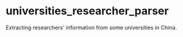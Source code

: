 # universities_researcher_parser
Extracting researchers' information from some universities in China.
